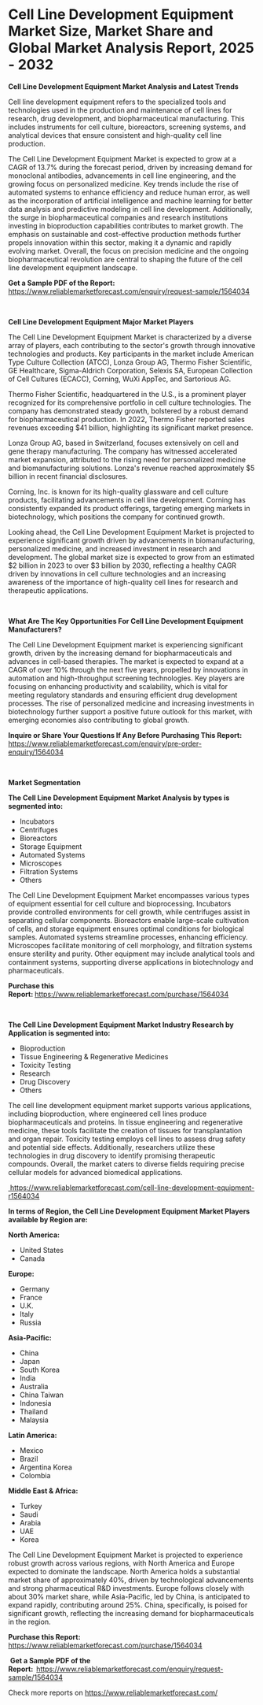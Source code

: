 <p><h1>Cell Line Development Equipment Market Size, Market Share and Global Market Analysis Report, 2025 - 2032</h1></p><p><strong>Cell Line Development Equipment Market Analysis and Latest Trends</strong></p>
<p><p>Cell line development equipment refers to the specialized tools and technologies used in the production and maintenance of cell lines for research, drug development, and biopharmaceutical manufacturing. This includes instruments for cell culture, bioreactors, screening systems, and analytical devices that ensure consistent and high-quality cell line production. </p><p>The Cell Line Development Equipment Market is expected to grow at a CAGR of 13.7% during the forecast period, driven by increasing demand for monoclonal antibodies, advancements in cell line engineering, and the growing focus on personalized medicine. Key trends include the rise of automated systems to enhance efficiency and reduce human error, as well as the incorporation of artificial intelligence and machine learning for better data analysis and predictive modeling in cell line development. Additionally, the surge in biopharmaceutical companies and research institutions investing in bioproduction capabilities contributes to market growth. The emphasis on sustainable and cost-effective production methods further propels innovation within this sector, making it a dynamic and rapidly evolving market. Overall, the focus on precision medicine and the ongoing biopharmaceutical revolution are central to shaping the future of the cell line development equipment landscape.</p></p>
<p><strong>Get a Sample PDF of the Report:&nbsp;</strong> <a href="https://www.reliablemarketforecast.com/enquiry/request-sample/1564034?utm_campaign=2455&utm_medium=2&utm_source=Github&utm_content=ia&utm_term=04032025&utm_id=cell-line-development-equipment">https://www.reliablemarketforecast.com/enquiry/request-sample/1564034</a></p>
<p>&nbsp;</p>
<p><strong>Cell Line Development Equipment Major Market Players</strong></p>
<p><p>The Cell Line Development Equipment Market is characterized by a diverse array of players, each contributing to the sector's growth through innovative technologies and products. Key participants in the market include American Type Culture Collection (ATCC), Lonza Group AG, Thermo Fisher Scientific, GE Healthcare, Sigma-Aldrich Corporation, Selexis SA, European Collection of Cell Cultures (ECACC), Corning, WuXi AppTec, and Sartorious AG.</p><p>Thermo Fisher Scientific, headquartered in the U.S., is a prominent player recognized for its comprehensive portfolio in cell culture technologies. The company has demonstrated steady growth, bolstered by a robust demand for biopharmaceutical production. In 2022, Thermo Fisher reported sales revenues exceeding $41 billion, highlighting its significant market presence.</p><p>Lonza Group AG, based in Switzerland, focuses extensively on cell and gene therapy manufacturing. The company has witnessed accelerated market expansion, attributed to the rising need for personalized medicine and biomanufacturing solutions. Lonza's revenue reached approximately $5 billion in recent financial disclosures.</p><p>Corning, Inc. is known for its high-quality glassware and cell culture products, facilitating advancements in cell line development. Corning has consistently expanded its product offerings, targeting emerging markets in biotechnology, which positions the company for continued growth.</p><p>Looking ahead, the Cell Line Development Equipment Market is projected to experience significant growth driven by advancements in biomanufacturing, personalized medicine, and increased investment in research and development. The global market size is expected to grow from an estimated $2 billion in 2023 to over $3 billion by 2030, reflecting a healthy CAGR driven by innovations in cell culture technologies and an increasing awareness of the importance of high-quality cell lines for research and therapeutic applications.</p></p>
<p>&nbsp;</p>
<p><strong>What Are The Key Opportunities For Cell Line Development Equipment Manufacturers?</strong></p>
<p><p>The Cell Line Development Equipment market is experiencing significant growth, driven by the increasing demand for biopharmaceuticals and advances in cell-based therapies. The market is expected to expand at a CAGR of over 10% through the next five years, propelled by innovations in automation and high-throughput screening technologies. Key players are focusing on enhancing productivity and scalability, which is vital for meeting regulatory standards and ensuring efficient drug development processes. The rise of personalized medicine and increasing investments in biotechnology further support a positive future outlook for this market, with emerging economies also contributing to global growth.</p></p>
<p><strong>Inquire or Share Your Questions If Any Before Purchasing This Report:</strong> <a href="https://www.reliablemarketforecast.com/enquiry/pre-order-enquiry/1564034?utm_campaign=2455&utm_medium=2&utm_source=Github&utm_content=ia&utm_term=04032025&utm_id=cell-line-development-equipment">https://www.reliablemarketforecast.com/enquiry/pre-order-enquiry/1564034</a></p>
<p>&nbsp;</p>
<p><strong>Market Segmentation</strong></p>
<p><strong>The Cell Line Development Equipment Market Analysis by types is segmented into:</strong></p>
<p><ul><li>Incubators</li><li>Centrifuges</li><li>Bioreactors</li><li>Storage Equipment</li><li>Automated Systems</li><li>Microscopes</li><li>Filtration Systems</li><li>Others</li></ul></p>
<p><p>The Cell Line Development Equipment Market encompasses various types of equipment essential for cell culture and bioprocessing. Incubators provide controlled environments for cell growth, while centrifuges assist in separating cellular components. Bioreactors enable large-scale cultivation of cells, and storage equipment ensures optimal conditions for biological samples. Automated systems streamline processes, enhancing efficiency. Microscopes facilitate monitoring of cell morphology, and filtration systems ensure sterility and purity. Other equipment may include analytical tools and containment systems, supporting diverse applications in biotechnology and pharmaceuticals.</p></p>
<p><strong>Purchase this Report:&nbsp;</strong><a href="https://www.reliablemarketforecast.com/purchase/1564034?utm_campaign=2455&utm_medium=2&utm_source=Github&utm_content=ia&utm_term=04032025&utm_id=cell-line-development-equipment">https://www.reliablemarketforecast.com/purchase/1564034</a></p>
<p>&nbsp;</p>
<p><strong>The Cell Line Development Equipment Market Industry Research by Application is segmented into:</strong></p>
<p><ul><li>Bioproduction</li><li>Tissue Engineering & Regenerative Medicines</li><li>Toxicity Testing</li><li>Research</li><li>Drug Discovery</li><li>Others</li></ul></p>
<p><p>The cell line development equipment market supports various applications, including bioproduction, where engineered cell lines produce biopharmaceuticals and proteins. In tissue engineering and regenerative medicine, these tools facilitate the creation of tissues for transplantation and organ repair. Toxicity testing employs cell lines to assess drug safety and potential side effects. Additionally, researchers utilize these technologies in drug discovery to identify promising therapeutic compounds. Overall, the market caters to diverse fields requiring precise cellular models for advanced biomedical applications.</p></p>
<p><a href="https://www.reliablemarketforecast.com/cell-line-development-equipment-r1564034?utm_campaign=2455&utm_medium=2&utm_source=Github&utm_content=ia&utm_term=04032025&utm_id=cell-line-development-equipment">&nbsp;https://www.reliablemarketforecast.com/cell-line-development-equipment-r1564034</a></p>
<p><strong>In terms of Region, the Cell Line Development Equipment Market Players available by Region are:</strong></p>
<p>
    <p> <strong> North America: </strong>
        <ul>
            <li>United States</li>
            <li>Canada</li>
        </ul>
        </p> 
    <p> <strong> Europe: </strong>
        <ul>
            <li>Germany</li>
            <li>France</li>
            <li>U.K.</li>
            <li>Italy</li>
            <li>Russia</li>
        </ul>
        </p> 
    <p> <strong> Asia-Pacific: </strong>
        <ul>
            <li>China</li>
            <li>Japan</li>
            <li>South Korea</li>
            <li>India</li>
            <li>Australia</li>
            <li>China Taiwan</li>
            <li>Indonesia</li>
            <li>Thailand</li>
            <li>Malaysia</li>
        </ul>
        </p> 
    <p> <strong> Latin America: </strong>
        <ul>
            <li>Mexico</li>
            <li>Brazil</li>
            <li>Argentina Korea</li>
            <li>Colombia</li>
        </ul>
        </p> 
    <p> <strong> Middle East & Africa: </strong>
        <ul>
            <li>Turkey</li>
            <li>Saudi</li>
            <li>Arabia</li>
            <li>UAE</li>
            <li>Korea</li>
        </ul>
    </p>
    </p>
<p><p>The Cell Line Development Equipment Market is projected to experience robust growth across various regions, with North America and Europe expected to dominate the landscape. North America holds a substantial market share of approximately 40%, driven by technological advancements and strong pharmaceutical R&D investments. Europe follows closely with about 30% market share, while Asia-Pacific, led by China, is anticipated to expand rapidly, contributing around 25%. China, specifically, is poised for significant growth, reflecting the increasing demand for biopharmaceuticals in the region.</p></p>
<p><strong>Purchase this Report: </strong><a href="https://www.reliablemarketforecast.com/purchase/1564034?utm_campaign=2455&utm_medium=2&utm_source=Github&utm_content=ia&utm_term=04032025&utm_id=cell-line-development-equipment">https://www.reliablemarketforecast.com/purchase/1564034</a></p>
<p>&nbsp;<strong>Get a Sample PDF of the Report:&nbsp;&nbsp;</strong><a href="https://www.reliablemarketforecast.com/enquiry/request-sample/1564034?utm_campaign=2455&utm_medium=2&utm_source=Github&utm_content=ia&utm_term=04032025&utm_id=cell-line-development-equipment">https://www.reliablemarketforecast.com/enquiry/request-sample/1564034</a></p>
<p><strong></strong></p>
<p>Check more reports on <a href="https://www.reliablemarketforecast.com/?utm_campaign=2455&utm_medium=2&utm_source=Github&utm_content=ia&utm_term=04032025&utm_id=cell-line-development-equipment">https://www.reliablemarketforecast.com/</a></p>